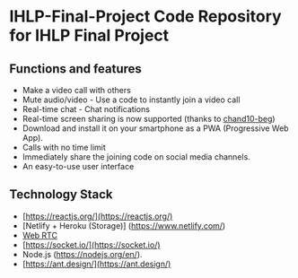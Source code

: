 # IHLP-Final-Project Code Repository for IHLP Final Project

## Functions and features

- Make a video call with others
- Mute audio/video - Use a code to instantly join a video call
- Real-time chat - Chat notifications
- Real-time screen sharing is now supported (thanks to [chand10-beg](https://github.com/chand10-beg))
- Download and install it on your smartphone as a PWA (Progressive Web App).
- Calls with no time limit
- Immediately share the joining code on social media channels.
- An easy-to-use user interface

## Technology Stack

- [https://reactjs.org/](https://reactjs.org/)
- [Netlify + Heroku (Storage)]
(https://www.netlify.com/)
- [Web RTC](github.com/webrtc)
- [https://socket.io/](https://socket.io/)
- Node.js (https://nodejs.org/en/).
- [https://ant.design/](https://ant.design/)
